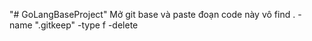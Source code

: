 "# GoLangBaseProject" 
Mở git base và paste đoạn code này vô 
find . -name ".gitkeep" -type f -delete